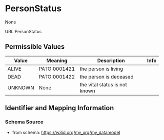 # PersonStatus

None

URI: PersonStatus

## Permissible Values

| Value | Meaning | Description | Info |
| --- | --- | --- | --- |
| ALIVE | PATO:0001421 | the person is living | |
| DEAD | PATO:0001422 | the person is deceased | |
| UNKNOWN | None | the vital status is not known | |


## Identifier and Mapping Information







### Schema Source


* from schema: https://w3id.org/my_org/my_datamodel



